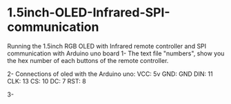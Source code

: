 # 1.5inch-OLED-Infrared-SPI-communication
Running the 1.5inch RGB OLED with Infrared remote controller and SPI communication with Arduino uno board
1- The text file "numbers", show you the hex number of each buttons of the remote controller.

2- Connections of oled with the Arduino uno:
VCC:  5v
GND:  GND
DIN:  11
CLK:  13
CS:   10
DC:   7
RST:  8

3- 
